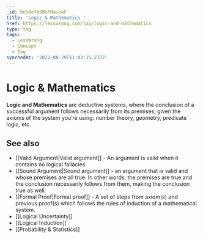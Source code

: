 ```yaml
---
_id: 6nS8oYmSMuFMaiowF
title: 'Logic & Mathematics '
href: https://lesswrong.com/tag/logic-and-mathematics
type: tag
tags:
  - LessWrong
  - Concept
  - Tag
synchedAt: '2022-08-29T11:03:15.277Z'
---
```

# Logic & Mathematics 

**Logic and Mathematics** are deductive systems, where the conclusion of a successful argument follows necessarily from its premises, given the axioms of the system you’re using: number theory, geometry, predicate logic, etc.

## See also

*   [[Valid Argument|Valid argument]] \- An argument is valid when it contains no logical fallacies
*   [[Sound Argument|Sound argument]] \- an argument that is valid and whose premises are all true. In other words, the premises are true and the conclusion necessarily follows from them, making the conclusion true as well.
*   [[Formal Proof|Formal proof]] \- A set of steps from axiom(s) and previous proof(s) which follows the rules of induction of a mathematical system.
*   [[Logical Uncertainty]]
*   [[Logical Induction]]
*   [[Probability & Statistics]]
